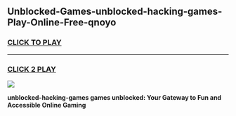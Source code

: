 
## Unblocked-Games-unblocked-hacking-games-Play-Online-Free-qnoyo
<h3>
<a href="https://premium76.site?title=unblocked-hacking-games&ref=26A">CLICK TO PLAY</a></h3>
<hr>

<h3>
<a href="https://premium76.site?title=unblocked-hacking-games&ref=26A">CLICK 2 PLAY</a>
  
</h3>

<a href="https://premium76.site?title=unblocked-hacking-games&ref=26A"><img src="https://clearcache.store/games.png"></a>


**unblocked-hacking-games games unblocked: Your Gateway to Fun and Accessible Online Gaming**
